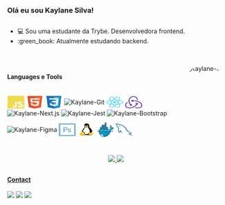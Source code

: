 ### Olá eu sou Kaylane Silva!

##

<ul>
  <li> 💻 Sou uma estudante da Trybe. Desenvolvedora frontend. </li>
  <li> :green_book: Atualmente estudando backend. </li>
 </ul>
 
##
<div style="display: inline_block"><br>
  <img align="right" alt="Kaylane-Gif" height="150" style="border-radius:50px;"             src="https://cdn.discordapp.com/attachments/935207613543624835/935208127668830318/GIFPAL-20220124131527.gif">
  </div>

#### Languages e Tools
<div style="display: inline_block"><br>
  <img align="center" alt="Kaylane-Js" height="30" width="40" src="https://raw.githubusercontent.com/devicons/devicon/master/icons/javascript/javascript-plain.svg">
  <img align="center" alt="Kaylane-HTML" height="30" width="40" src="https://raw.githubusercontent.com/devicons/devicon/master/icons/html5/html5-original.svg">
  <img align="center" alt="Kaylane-CSS" height="30" width="40" src="https://raw.githubusercontent.com/devicons/devicon/master/icons/css3/css3-original.svg">
  <img align="center" alt="Kaylane-Git" height="30" width="40" src="https://raw.githubusercontent.com/jmnote/z-icons/master/svg/git.svg">
  <img align="center" alt="Kaylane-React" height="30" width="40" src="https://raw.githubusercontent.com/devicons/devicon/master/icons/react/react-original.svg">
  <img align="center" alt="Kaylane-Redux" height="30" width="40"
       src="https://raw.githubusercontent.com/devicons/devicon/master/icons/redux/redux-original.svg" alt="redux" width="40" height="40"
  > 
  <img align="center" alt="Kaylane-Next.js" height="30" width="40"
       src="https://cdn.worldvectorlogo.com/logos/nextjs-2.svg" alt="nextjs" width="40" height="40"
  >
  <img align="center" alt="Kaylane-Jest" height="30" width="40" src="https://www.vectorlogo.zone/logos/jestjsio/jestjsio-icon.svg"> 
  <img align="center" alt="Kaylane-Bootstrap" height="30" width="40" src="https://raw.githubusercontent.com/jmnote/z-icons/master/svg/bootstrap.svg">
  <img align="center" alt="Kaylane-Figma" height="30" width="40" src="https://www.vectorlogo.zone/logos/figma/figma-icon.svg">
  <img align="center" alt="Kaylane-Photoshop" height="30" width="40"
       src="https://raw.githubusercontent.com/devicons/devicon/master/icons/photoshop/photoshop-line.svg" alt="photoshop" width="40" height="40"
  >
  <img align="center" alt="Kaylane-Linux" height="30" width="40"
       src="https://raw.githubusercontent.com/devicons/devicon/master/icons/linux/linux-original.svg" alt="linux" width="40" height="40"
  >
  <img align="center" alt="Kaylane-Docker" height="60" width="40"
       src="https://raw.githubusercontent.com/devicons/devicon/master/icons/docker/docker-original.svg" alt="docker" width="40" height="40"
  >
  <img align="center" alt="Kaylane-MySql" height="30" width="40"
       src="https://raw.githubusercontent.com/devicons/devicon/master/icons/mysql/mysql-original.svg" alt="docker" width="40" height="40"
  >
</div>

 ##

  <div align="center">
    <a href="https://github.com/KaylaneSilva">
    <img height="210" src="https://github-readme-stats.vercel.app/api?username=KaylaneSilva&show_icons=true&theme=dracula&include_all_commits=true&count_private=true"/>
    <img height="210" src="https://github-readme-stats.vercel.app/api/top-langs/?username=KaylaneSilva&layout=compact&langs_count=7&theme=dracula"/>
  </div>
 
 ##
 
  #### Contact
<div>
  <a href="https://instagram.com/kaylane_rss" target="_blank"><img src="https://img.shields.io/badge/-Instagram-%23E4405F?style=for-the-badge&logo=instagram&logoColor=white" target="_blank"></a>
  <a href = "mailto:kaylane25@hotmail.com"><img src="https://img.shields.io/badge/Microsoft_Outlook-0078D4?style=for-the-badge&logo=microsoft-outlook&logoColor=white" target="_blank"></a>
  <a href="https://www.linkedin.com/in/kaylane-silva" target="_blank"><img src="https://img.shields.io/badge/-LinkedIn-%230077B5?style=for-the-badge&logo=linkedin&logoColor=white" target="_blank"></a>
</div>
